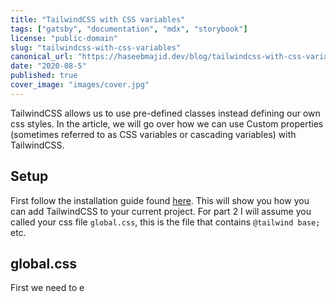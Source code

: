 ```yaml
---
title: "TailwindCSS with CSS variables"
tags: ["gatsby", "documentation", "mdx", "storybook"]
license: "public-domain"
slug: "tailwindcss-with-css-variables"
canonical_url: "https://haseebmajid.dev/blog/tailwindcss-with-css-variables"
date: "2020-08-5"
published: true
cover_image: "images/cover.jpg"
---
```


TailwindCSS allows us to use pre-defined classes instead defining our own css styles. In the article, we will go over
how we can use Custom properties (sometimes referred to as CSS variables or cascading variables) with TailwindCSS.

## Setup

First follow the installation guide found [here](https://tailwindcss.com/docs/installation/#2-add-tailwind-to-your-css).
This will show you how you can add TailwindCSS to your current project. For part 2 I will assume you called your css
file `global.css`, this is the file that contains `@tailwind base;` etc.

## global.css

First we need to e
